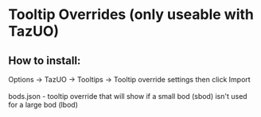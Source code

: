 <h1>Tooltip Overrides (only useable with TazUO)</h1>

<h2>How to install:</h2> 
<p></p>Options -> TazUO -> Tooltips -> Tooltip override settings
then click Import<br>
<br>
bods.json - tooltip override that will show if a small bod (sbod) isn't used<br>
            for a large bod (lbod)
